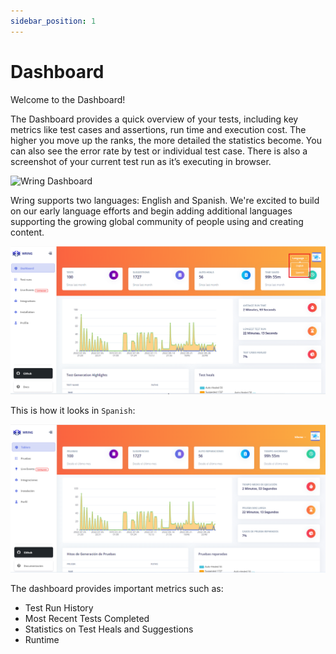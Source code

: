 ```yaml
---
sidebar_position: 1
---
```


# Dashboard

Welcome to the Dashboard!

The Dashboard provides a quick overview of your tests, including key metrics like test cases and assertions, run time and execution cost. The higher you move up the ranks, the more detailed the statistics become. You can also see the error rate by test or individual test case. There is also a screenshot of your current test run as it’s executing in browser.

![Wring Dashboard](/img/Dashboard.png)


Wring supports two languages: English and Spanish. We're excited to build on our early language efforts and begin adding additional languages supporting the growing global community of people using and creating content.

![Wring Dashboard](/img/language.png)

This is how it looks in `Spanish`: 

![Wring Dashboard](/img/language1.png)


The dashboard provides important metrics such as: 

- Test Run History
- Most Recent Tests Completed
- Statistics on Test Heals and Suggestions
- Runtime